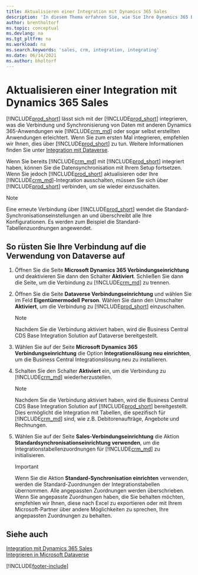 ```yaml
---
title: Aktualisieren einer Integration mit Dynamics 365 Sales
description: 'In diesem Thema erfahren Sie, wie Sie Ihre Dynamics 365 Business Central-Integration mit Dynamics 365 Sales auf die neueste Version verschieben können.'
author: brentholtorf
ms.topic: conceptual
ms.devlang: na
ms.tgt_pltfrm: na
ms.workload: na
ms.search.keywords: 'sales, crm, integration, integrating'
ms.date: 06/14/2021
ms.author: bholtorf
---
```

# <a name="upgrading-an-integration-with-dynamics-365-sales" />Aktualisieren einer Integration mit Dynamics 365 Sales
[!INCLUDE[prod_short](includes/prod_short.md)] lässt sich mit der [!INCLUDE[prod_short](includes/cds_long_md.md)] integrieren, was die Verbindung und Synchronisierung von Daten mit anderen Dynamics 365-Anwendungen wie [!INCLUDE[crm_md](includes/crm_md.md)] oder sogar selbst erstellten Anwendungen erleichtert. Wenn Sie zum ersten Mal integrieren, empfehlen wir Ihnen, dies über [!INCLUDE[prod_short](includes/cds_long_md.md)] zu tun. Weitere Informationen finden Sie unter [Integration mit Dataverse](admin-common-data-service.md).

Wenn Sie bereits [!INCLUDE[crm_md](includes/crm_md.md)] mit [!INCLUDE[prod_short](includes/prod_short.md)] integriert haben, können Sie die Datensynchronisation mit Ihrem Setup fortsetzen. Wenn Sie jedoch [!INCLUDE[prod_short](includes/prod_short.md)] aktualisieren oder Ihre [!INCLUDE[crm_md](includes/crm_md.md)]-Integration ausschalten, müssen Sie sich über [!INCLUDE[prod_short](includes/cds_long_md.md)] verbinden, um sie wieder einzuschalten. 

> [!NOTE]
> Eine erneute Verbindung über [!INCLUDE[prod_short](includes/cds_long_md.md)] wendet die Standard-Synchronisationseinstellungen an und überschreibt alle Ihre Konfigurationen. Es werden zum Beispiel die Standard-Tabellenzuordnungen angewendet.

## <a name="to-upgrade-your-connection-to-use-dataverse" />So rüsten Sie Ihre Verbindung auf die Verwendung von Dataverse auf
1. Öffnen Sie die Seite **Microsoft Dynamics 365 Verbindungseinrichtung** und deaktivieren Sie dann den Schalter **Aktiviert**. Schließen Sie dann die Seite, um die Verbindung zu [!INCLUDE[crm_md](includes/crm_md.md)] zu trennen.
2. Öffnen Sie die Seite **Dataverse Verbindungseinrichtung** und wählen Sie im Feld **Eigentümermodell** **Person**. Wählen Sie dann den Umschalter **Aktiviert**, um die Verbindung zu [!INCLUDE[prod_short](includes/cds_long_md.md)] einzuschalten.
  
   > [!NOTE]
   > Nachdem Sie die Verbindung aktiviert haben, wird die Business Central CDS Base Integration Solution auf Dataverse bereitgestellt.
4. Wählen Sie auf der Seite **Microsoft Dynamics 365 Verbindungseinrichtung** die Option **Integrationslösung neu einrichten**, um die Business Central Integrationslösung neu zu installieren.
5. Schalten Sie den Schalter **Aktiviert** ein, um die Verbindung zu [!INCLUDE[crm_md](includes/crm_md.md)] wiederherzustellen.
  
   > [!NOTE]
   > Nachdem Sie die Verbindung aktiviert haben, wird die Business Central CDS Base Integration Solution auf [!INCLUDE[prod_short](includes/prod_short.md)] bereitgestellt. Dies ermöglicht die Integration mit Tabellen, die spezifisch für [!INCLUDE[crm_md](includes/crm_md.md)] sind, wie z.B. Debitorenaufträge, Angebote und Rechnungen.
6. Wählen Sie auf der Seite **Sales-Verbindungseinrichtung** die Aktion **Standardsynchronisationseinrichtung verwenden**, um die Integrationstabellenzuordnungen für [!INCLUDE[crm_md](includes/crm_md.md)] zu initialisieren.

   > [!IMPORTANT]
   > Wenn Sie die Aktion **Standard-Synchronisation einrichten** verwenden, werden die Standard-Zuordnungen der Integrationstabellen übernommen. Alle angepassten Zuordnungen werden überschrieben. Wenn Sie angepasste Zuordnungen haben, die Sie behalten möchten, empfehlen wir Ihnen, diese nach Excel zu exportieren oder mit Ihrem Microsoft-Partner über andere Möglichkeiten zu sprechen, Ihre angepassten Zuordnungen zu behalten.    

## <a name="see-also" />Siehe auch
[Integration mit Dynamics 365 Sales](admin-prepare-dynamics-365-for-sales-for-integration.md)  
[Integrieren in Microsoft Dataverse](admin-common-data-service.md)


[!INCLUDE[footer-include](includes/footer-banner.md)]
